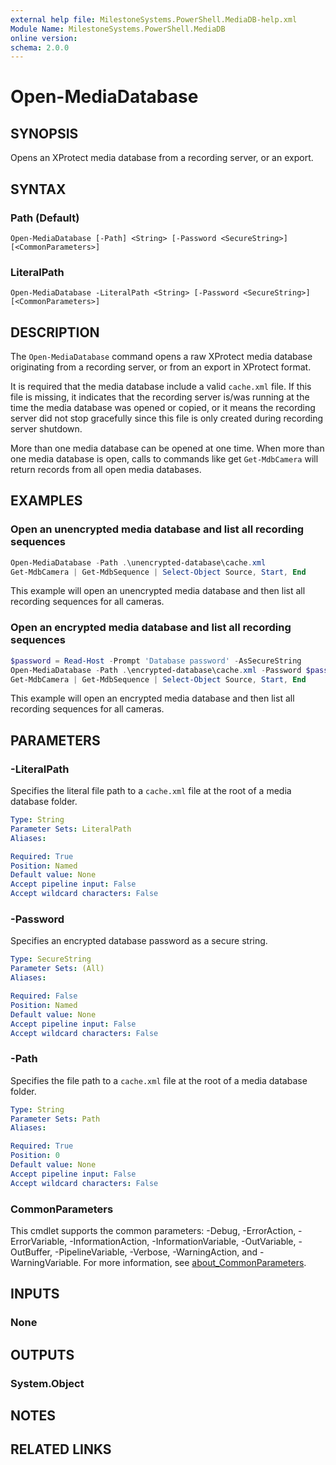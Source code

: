 ```yaml
---
external help file: MilestoneSystems.PowerShell.MediaDB-help.xml
Module Name: MilestoneSystems.PowerShell.MediaDB
online version:
schema: 2.0.0
---
```


# Open-MediaDatabase

## SYNOPSIS

Opens an XProtect media database from a recording server, or an export.

## SYNTAX

### Path (Default)
```
Open-MediaDatabase [-Path] <String> [-Password <SecureString>] [<CommonParameters>]
```

### LiteralPath
```
Open-MediaDatabase -LiteralPath <String> [-Password <SecureString>] [<CommonParameters>]
```

## DESCRIPTION

The `Open-MediaDatabase` command opens a raw XProtect media database originating from a recording server, or from an
export in XProtect format.

It is required that the media database include a valid `cache.xml` file. If this file is missing, it indicates that the
recording server is/was running at the time the media database was opened or copied, or it means the recording server
did not stop gracefully since this file is only created during recording server shutdown.

More than one media database can be opened at one time. When more than one media database is open, calls to commands
like get `Get-MdbCamera` will return records from all open media databases.

## EXAMPLES

### Open an unencrypted media database and list all recording sequences

```powershell
Open-MediaDatabase -Path .\unencrypted-database\cache.xml
Get-MdbCamera | Get-MdbSequence | Select-Object Source, Start, End
```

This example will open an unencrypted media database and then list all recording sequences for all cameras.

### Open an encrypted media database and list all recording sequences

```powershell
$password = Read-Host -Prompt 'Database password' -AsSecureString
Open-MediaDatabase -Path .\encrypted-database\cache.xml -Password $password
Get-MdbCamera | Get-MdbSequence | Select-Object Source, Start, End
```

This example will open an encrypted media database and then list all recording sequences for all cameras.

## PARAMETERS

### -LiteralPath

Specifies the literal file path to a `cache.xml` file at the root of a media database folder.

```yaml
Type: String
Parameter Sets: LiteralPath
Aliases:

Required: True
Position: Named
Default value: None
Accept pipeline input: False
Accept wildcard characters: False
```

### -Password

Specifies an encrypted database password as a secure string.

```yaml
Type: SecureString
Parameter Sets: (All)
Aliases:

Required: False
Position: Named
Default value: None
Accept pipeline input: False
Accept wildcard characters: False
```

### -Path

Specifies the file path to a `cache.xml` file at the root of a media database folder.

```yaml
Type: String
Parameter Sets: Path
Aliases:

Required: True
Position: 0
Default value: None
Accept pipeline input: False
Accept wildcard characters: False
```

### CommonParameters
This cmdlet supports the common parameters: -Debug, -ErrorAction, -ErrorVariable, -InformationAction, -InformationVariable, -OutVariable, -OutBuffer, -PipelineVariable, -Verbose, -WarningAction, and -WarningVariable. For more information, see [about_CommonParameters](http://go.microsoft.com/fwlink/?LinkID=113216).

## INPUTS

### None

## OUTPUTS

### System.Object

## NOTES

## RELATED LINKS
